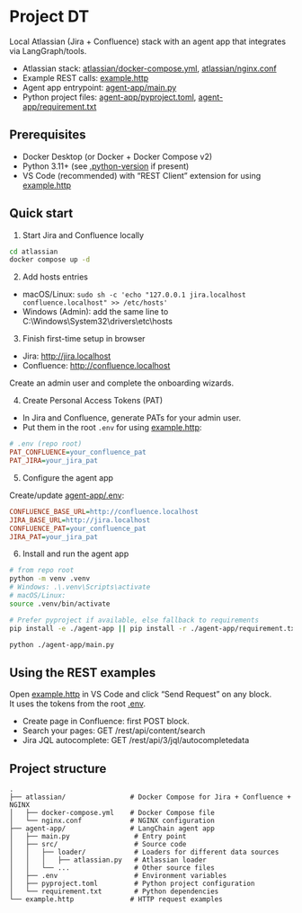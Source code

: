 # Project DT

Local Atlassian (Jira + Confluence) stack with an agent app that integrates via LangGraph/tools.

- Atlassian stack: [atlassian/docker-compose.yml](./atlassian/docker-compose.yml), [atlassian/nginx.conf](./atlassian/nginx.conf)
- Example REST calls: [example.http](./example.http)
- Agent app entrypoint: [agent-app/main.py](./agent-app/main.py)
- Python project files: [agent-app/pyproject.toml](./agent-app/pyproject.toml), [agent-app/requirement.txt](./agent-app/requirement.txt)

## Prerequisites

- Docker Desktop (or Docker + Docker Compose v2)
- Python 3.11+ (see [.python-version](./agent-app/.python-version) if present)
- VS Code (recommended) with “REST Client” extension for using [example.http](./example.http)

## Quick start

1. Start Jira and Confluence locally

```sh
cd atlassian
docker compose up -d
```

2. Add hosts entries

- macOS/Linux: `sudo sh -c 'echo "127.0.0.1 jira.localhost confluence.localhost" >> /etc/hosts'`
- Windows (Admin): add the same line to C:\Windows\System32\drivers\etc\hosts

3. Finish first-time setup in browser

- Jira: http://jira.localhost
- Confluence: http://confluence.localhost

Create an admin user and complete the onboarding wizards.

4. Create Personal Access Tokens (PAT)

- In Jira and Confluence, generate PATs for your admin user.
- Put them in the root `.env` for using [example.http](./example.http):

```ini
# .env (repo root)
PAT_CONFLUENCE=your_confluence_pat
PAT_JIRA=your_jira_pat
```

5. Configure the agent app

Create/update [agent-app/.env](./agent-app/.env):

```ini
CONFLUENCE_BASE_URL=http://confluence.localhost
JIRA_BASE_URL=http://jira.localhost
CONFLUENCE_PAT=your_confluence_pat
JIRA_PAT=your_jira_pat
```

6. Install and run the agent app

```sh
# from repo root
python -m venv .venv
# Windows: .\.venv\Scripts\activate
# macOS/Linux:
source .venv/bin/activate

# Prefer pyproject if available, else fallback to requirements
pip install -e ./agent-app || pip install -r ./agent-app/requirement.txt

python ./agent-app/main.py
```

## Using the REST examples

Open [example.http](./example.http) in VS Code and click “Send Request” on any block.  
It uses the tokens from the root [.env](./.env).

- Create page in Confluence: first POST block.
- Search your pages: GET /rest/api/content/search
- Jira JQL autocomplete: GET /rest/api/3/jql/autocompletedata

## Project structure

```
.
├── atlassian/                # Docker Compose for Jira + Confluence + NGINX
│   ├── docker-compose.yml    # Docker Compose file
│   └── nginx.conf            # NGINX configuration
├── agent-app/                # LangChain agent app
│   ├── main.py                # Entry point
│   ├── src/                   # Source code
│   │   ├── loader/            # Loaders for different data sources
│   │   │   ├── atlassian.py   # Atlassian loader
│   │   └── ...                # Other source files
│   ├── .env                   # Environment variables
│   ├── pyproject.toml         # Python project configuration
│   └── requirement.txt        # Python dependencies
└── example.http              # HTTP request examples
```
